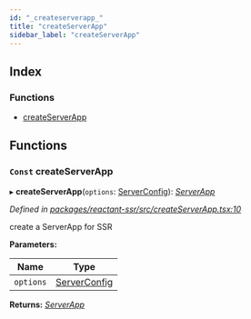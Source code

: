```yaml
---
id: "_createserverapp_"
title: "createServerApp"
sidebar_label: "createServerApp"
---
```


## Index

### Functions

* [createServerApp](_createserverapp_.md#const-createserverapp)

## Functions

### `Const` createServerApp

▸ **createServerApp**(`options`: [ServerConfig](../interfaces/_interfaces_.serverconfig.md)): *[ServerApp](../interfaces/_interfaces_.serverapp.md)*

*Defined in [packages/reactant-ssr/src/createServerApp.tsx:10](https://github.com/unadlib/reactant/blob/03d0c8fd/packages/reactant-ssr/src/createServerApp.tsx#L10)*

create a ServerApp for SSR

**Parameters:**

Name | Type |
------ | ------ |
`options` | [ServerConfig](../interfaces/_interfaces_.serverconfig.md) |

**Returns:** *[ServerApp](../interfaces/_interfaces_.serverapp.md)*
